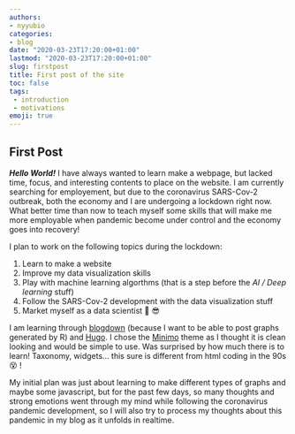 ```yaml
---
authors:
- nyyubio
categories:
- blog
date: "2020-03-23T17:20:00+01:00"
lastmod: "2020-03-23T17:20:00+01:00"
slug: firstpost
title: First post of the site
toc: false
tags: 
 - introduction
 - motivations
emoji: true
---
```


## First Post

***Hello World!*** I have always wanted to learn make a webpage, but lacked time, focus, and interesting contents to place on the website. I am currently searching for employement, but due to the coronavirus SARS-Cov-2 outbreak, both the economy and I are undergoing a lockdown right now. What better time than now to teach myself some skills that will make me more employable when pandemic become under control and the economy goes into recovery!

I plan to work on the following topics during the lockdown:

1. Learn to make a website
2. Improve my data visualization skills
3. Play with machine learning algorthms (that is a step before the *AI / Deep learning* stuff)
4. Follow the SARS-Cov-2 development with the data visualization stuff
5. Market myself as a data scientist :muscle: :sunglasses:

I am learning through [blogdown] (because I want to be able to post graphs generated by R) and [Hugo]. I chose the [Minimo] theme as I thought it is clean looking and would be simple to use. Was surprised by how much there is to learn! Taxonomy, widgets... this sure is different from html coding in the 90s :dizzy_face: ! 

My initial plan was just about learning to make different types of graphs and maybe some javascript, but for the past few days, so many thoughts and strong emotions went through my mind while following the coronavirus pandemic development, so I will also try to process my thoughts about this pandemic in my blog as it unfolds in realtime. 


[blogdown]: https://bookdown.org/yihui/blogdown/
[Hugo]: https://gohugo.io/
[Minimo]: https://themes.gohugo.io//theme/minimo/




